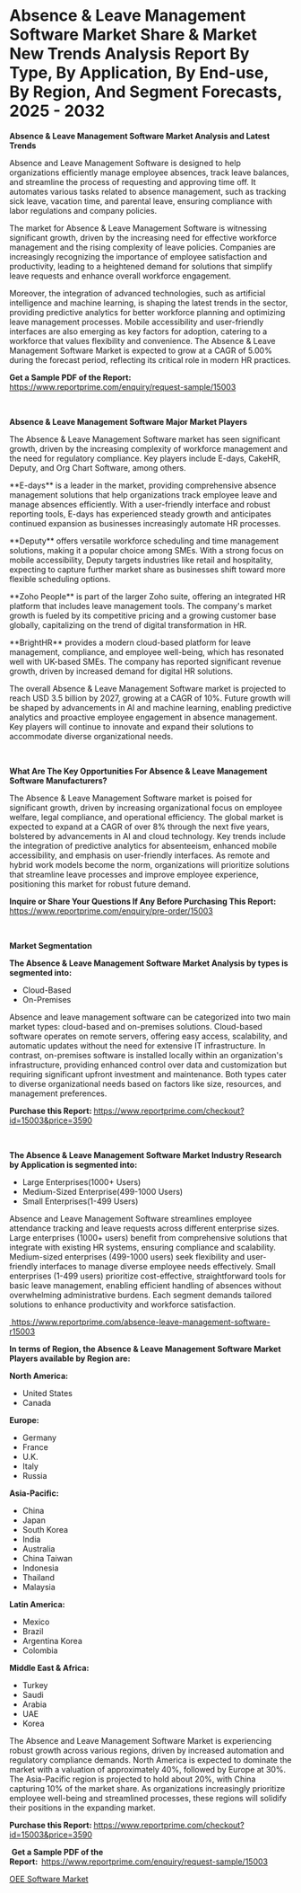 <p><h1>Absence & Leave Management Software Market Share & Market New Trends Analysis Report By Type, By Application, By End-use, By Region, And Segment Forecasts, 2025 - 2032</h1></p><p><strong>Absence & Leave Management Software Market Analysis and Latest Trends</strong></p>
<p><p>Absence and Leave Management Software is designed to help organizations efficiently manage employee absences, track leave balances, and streamline the process of requesting and approving time off. It automates various tasks related to absence management, such as tracking sick leave, vacation time, and parental leave, ensuring compliance with labor regulations and company policies. </p><p>The market for Absence & Leave Management Software is witnessing significant growth, driven by the increasing need for effective workforce management and the rising complexity of leave policies. Companies are increasingly recognizing the importance of employee satisfaction and productivity, leading to a heightened demand for solutions that simplify leave requests and enhance overall workforce engagement. </p><p>Moreover, the integration of advanced technologies, such as artificial intelligence and machine learning, is shaping the latest trends in the sector, providing predictive analytics for better workforce planning and optimizing leave management processes. Mobile accessibility and user-friendly interfaces are also emerging as key factors for adoption, catering to a workforce that values flexibility and convenience. The Absence & Leave Management Software Market is expected to grow at a CAGR of 5.00% during the forecast period, reflecting its critical role in modern HR practices.</p></p>
<p><strong>Get a Sample PDF of the Report:&nbsp;</strong> <a href="https://www.reportprime.com/enquiry/request-sample/15003?utm_campaign=3190&utm_medium=2&utm_source=Github&utm_content=ia&utm_term=20032025&utm_id=absence-leave-management-software">https://www.reportprime.com/enquiry/request-sample/15003</a></p>
<p>&nbsp;</p>
<p><strong>Absence & Leave Management Software Major Market Players</strong></p>
<p><p>The Absence & Leave Management Software market has seen significant growth, driven by the increasing complexity of workforce management and the need for regulatory compliance. Key players include E-days, CakeHR, Deputy, and Org Chart Software, among others. </p><p>**E-days** is a leader in the market, providing comprehensive absence management solutions that help organizations track employee leave and manage absences efficiently. With a user-friendly interface and robust reporting tools, E-days has experienced steady growth and anticipates continued expansion as businesses increasingly automate HR processes.</p><p>**Deputy** offers versatile workforce scheduling and time management solutions, making it a popular choice among SMEs. With a strong focus on mobile accessibility, Deputy targets industries like retail and hospitality, expecting to capture further market share as businesses shift toward more flexible scheduling options.</p><p>**Zoho People** is part of the larger Zoho suite, offering an integrated HR platform that includes leave management tools. The company's market growth is fueled by its competitive pricing and a growing customer base globally, capitalizing on the trend of digital transformation in HR.</p><p>**BrightHR** provides a modern cloud-based platform for leave management, compliance, and employee well-being, which has resonated well with UK-based SMEs. The company has reported significant revenue growth, driven by increased demand for digital HR solutions.</p><p>The overall Absence & Leave Management Software market is projected to reach USD 3.5 billion by 2027, growing at a CAGR of 10%. Future growth will be shaped by advancements in AI and machine learning, enabling predictive analytics and proactive employee engagement in absence management. Key players will continue to innovate and expand their solutions to accommodate diverse organizational needs.</p></p>
<p>&nbsp;</p>
<p><strong>What Are The Key Opportunities For Absence & Leave Management Software Manufacturers?</strong></p>
<p><p>The Absence & Leave Management Software market is poised for significant growth, driven by increasing organizational focus on employee welfare, legal compliance, and operational efficiency. The global market is expected to expand at a CAGR of over 8% through the next five years, bolstered by advancements in AI and cloud technology. Key trends include the integration of predictive analytics for absenteeism, enhanced mobile accessibility, and emphasis on user-friendly interfaces. As remote and hybrid work models become the norm, organizations will prioritize solutions that streamline leave processes and improve employee experience, positioning this market for robust future demand.</p></p>
<p><strong>Inquire or Share Your Questions If Any Before Purchasing This Report:</strong> <a href="https://www.reportprime.com/enquiry/pre-order/15003?utm_campaign=3190&utm_medium=2&utm_source=Github&utm_content=ia&utm_term=20032025&utm_id=absence-leave-management-software">https://www.reportprime.com/enquiry/pre-order/15003</a></p>
<p>&nbsp;</p>
<p><strong>Market Segmentation</strong></p>
<p><strong>The Absence & Leave Management Software Market Analysis by types is segmented into:</strong></p>
<p><ul><li>Cloud-Based</li><li>On-Premises</li></ul></p>
<p><p>Absence and leave management software can be categorized into two main market types: cloud-based and on-premises solutions. Cloud-based software operates on remote servers, offering easy access, scalability, and automatic updates without the need for extensive IT infrastructure. In contrast, on-premises software is installed locally within an organization's infrastructure, providing enhanced control over data and customization but requiring significant upfront investment and maintenance. Both types cater to diverse organizational needs based on factors like size, resources, and management preferences.</p></p>
<p><strong>Purchase this Report:&nbsp;</strong><a href="https://www.reportprime.com/checkout?id=15003&price=3590&utm_campaign=3190&utm_medium=2&utm_source=Github&utm_content=ia&utm_term=20032025&utm_id=absence-leave-management-software">https://www.reportprime.com/checkout?id=15003&price=3590</a></p>
<p>&nbsp;</p>
<p><strong>The Absence & Leave Management Software Market Industry Research by Application is segmented into:</strong></p>
<p><ul><li>Large Enterprises(1000+ Users)</li><li>Medium-Sized Enterprise(499-1000 Users)</li><li>Small Enterprises(1-499 Users)</li></ul></p>
<p><p>Absence and Leave Management Software streamlines employee attendance tracking and leave requests across different enterprise sizes. Large enterprises (1000+ users) benefit from comprehensive solutions that integrate with existing HR systems, ensuring compliance and scalability. Medium-sized enterprises (499-1000 users) seek flexibility and user-friendly interfaces to manage diverse employee needs effectively. Small enterprises (1-499 users) prioritize cost-effective, straightforward tools for basic leave management, enabling efficient handling of absences without overwhelming administrative burdens. Each segment demands tailored solutions to enhance productivity and workforce satisfaction.</p></p>
<p><a href="https://www.reportprime.com/absence-leave-management-software-r15003?utm_campaign=3190&utm_medium=2&utm_source=Github&utm_content=ia&utm_term=20032025&utm_id=absence-leave-management-software">&nbsp;https://www.reportprime.com/absence-leave-management-software-r15003</a></p>
<p><strong>In terms of Region, the Absence & Leave Management Software Market Players available by Region are:</strong></p>
<p>
    <p> <strong> North America: </strong>
        <ul>
            <li>United States</li>
            <li>Canada</li>
        </ul>
        </p> 
    <p> <strong> Europe: </strong>
        <ul>
            <li>Germany</li>
            <li>France</li>
            <li>U.K.</li>
            <li>Italy</li>
            <li>Russia</li>
        </ul>
        </p> 
    <p> <strong> Asia-Pacific: </strong>
        <ul>
            <li>China</li>
            <li>Japan</li>
            <li>South Korea</li>
            <li>India</li>
            <li>Australia</li>
            <li>China Taiwan</li>
            <li>Indonesia</li>
            <li>Thailand</li>
            <li>Malaysia</li>
        </ul>
        </p> 
    <p> <strong> Latin America: </strong>
        <ul>
            <li>Mexico</li>
            <li>Brazil</li>
            <li>Argentina Korea</li>
            <li>Colombia</li>
        </ul>
        </p> 
    <p> <strong> Middle East & Africa: </strong>
        <ul>
            <li>Turkey</li>
            <li>Saudi</li>
            <li>Arabia</li>
            <li>UAE</li>
            <li>Korea</li>
        </ul>
    </p>
    </p>
<p><p>The Absence and Leave Management Software Market is experiencing robust growth across various regions, driven by increased automation and regulatory compliance demands. North America is expected to dominate the market with a valuation of approximately 40%, followed by Europe at 30%. The Asia-Pacific region is projected to hold about 20%, with China capturing 10% of the market share. As organizations increasingly prioritize employee well-being and streamlined processes, these regions will solidify their positions in the expanding market.</p></p>
<p><strong>Purchase this Report: </strong><a href="https://www.reportprime.com/checkout?id=15003&price=3590&utm_campaign=3190&utm_medium=2&utm_source=Github&utm_content=ia&utm_term=20032025&utm_id=absence-leave-management-software">https://www.reportprime.com/checkout?id=15003&price=3590</a></p>
<p>&nbsp;<strong>Get a Sample PDF of the Report:&nbsp;&nbsp;</strong><a href="https://www.reportprime.com/enquiry/request-sample/15003?utm_campaign=3190&utm_medium=2&utm_source=Github&utm_content=ia&utm_term=20032025&utm_id=absence-leave-management-software">https://www.reportprime.com/enquiry/request-sample/15003</a></p>
<p><strong></strong></p>
<p><p><a href="https://github.com/LilianFaulkner65/Market-Research-Report-List-2/blob/main/oee-software-market.md?utm_campaign=3190&utm_medium=2&utm_source=Github&utm_content=ia&utm_term=20032025&utm_id=absence-leave-management-software">OEE Software Market</a></p></p>